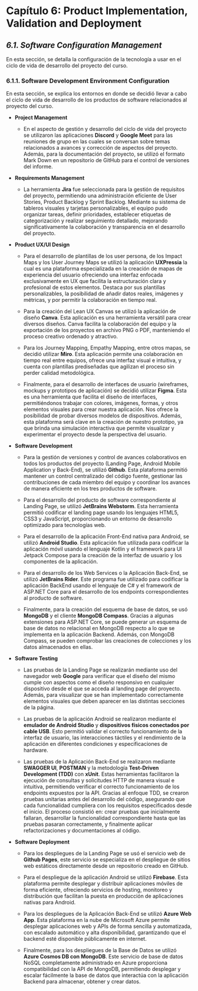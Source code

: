 # Capítulo 6: Product Implementation, Validation and Deployment #

## _6.1. Software Configuration Management_ ##

En esta sección, se detalla la configuración de la tecnología a usar en el ciclo de vida de desarrollo del proyecto del curso.

### 6.1.1. Software Development Environment Configuration ###

En esta sección, se explica los entornos en donde se decidió llevar a cabo el ciclo de vida de desarrollo de los productos de software relacionados al proyecto del curso.

* **Project Management**

    - En el aspecto de gestión y desarrollo del ciclo de vida del proyecto se utilizaron las aplicaciones **Discord** y **Google Meet** para las reuniones de grupo en las cuales se conversan sobre temas relacionados a avances y corrección de aspectos del proyecto. Además, para la documentación del proyecto, se utilizó el formato Mark Down en un repositorio de GitHub para el control de versiones del informe.


* **Requirements Management**

    - La herramienta **Jira** fue seleccionada para la gestión de requisitos del proyecto, permitiendo una administración eficiente de User Stories, Product Backlog y Sprint Backlog. Mediante su sistema de tableros visuales y tarjetas personalizables, el equipo pudo organizar tareas, definir prioridades, establecer etiquetas de categorización y realizar seguimiento detallado, mejorando significativamente la colaboración y transparencia en el desarrollo del proyecto.


* **Product UX/UI Design**

    - Para el desarrollo de plantillas de los user persona, de los Impact Maps y los User Journey Maps se utilizó la aplicación **UXPressia** la cual es una plataforma especializada en la creación de mapas de experiencia del usuario ofreciendo una interfaz enfocada exclusivamente en UX que facilita la estructuración clara y profesional de estos elementos. Destaca por sus plantillas personalizables, la posibilidad de añadir datos reales, imágenes y métricas, y por permitir la colaboración en tiempo real.

    - Para la creación del Lean UX Canvas se utilizó la aplicación de diseño **Canva**. Esta aplicación es una herramienta versátil para crear diversos diseños. Canva facilita la colaboración del equipo y la exportación de los proyectos en archivo PNG o PDF, manteniendo el proceso creativo ordenado y atractivo.
  
    - Para los Journey Mapping, Empathy Mapping, entre otros mapas,  se decidió utilizar **Miro**. Esta aplicación permite una colaboración en tiempo real entre equipos, ofrece una interfaz visual e intuitiva, y cuenta con plantillas prediseñadas que agilizan el proceso sin perder calidad metodológica.

    - Finalmente, para el desarrollo de interfaces de usuario (wireframes, mockups y prototipos de aplicación) se decidió utilizar **Figma**. Esta es una herramienta que facilita el diseño de interfaces, permitiéndonos trabajar con colores, imágenes, formas, y otros elementos visuales para crear nuestra aplicación. Nos ofrece la posibilidad de probar diversos modelos de dispositivos. Además, esta plataforma será clave en la creación de nuestro prototipo, ya que brinda una simulación interactiva que permite visualizar y experimentar el proyecto desde la perspectiva del usuario.

- **Software Development**

    - Para la gestión de versiones y control de avances colaborativos en todos los productos del proyecto (Landing Page, Android Mobile Application y Back-End), se utilizó **Github**. Esta plataforma permitió mantener un control centralizado del código fuente, gestionar las contribuciones de cada miembro del equipo y coordinar los avances de manera eficiente en los tres productos de software.

    - Para el desarrollo del producto de software correspondiente al Landing Page, se utilizó **JetBrains Webstorm**. Esta herramienta permitió codificar el landing page usando los lenguajes HTML5, CSS3 y JavaScript, proporcionando un entorno de desarrollo optimizado para tecnologías web.

    - Para el desarrollo de la aplicación Front-End nativa para Android, se utilizó **Android Studio**. Esta aplicación fue utilizada para codificar la aplicación móvil usando el lenguaje Kotlin y el framework para UI Jetpack Compose para la creación de la interfaz de usuario y los componentes de la aplicación.

    - Para el desarrollo de los Web Services o la Aplicación Back-End, se utilizó **JetBrains Rider**. Este programa fue utilizado para codificar la aplicación BackEnd usando el lenguaje de C# y el framework de ASP.NET Core para el desarrollo de los endpoints correspondientes al producto de software.

  - Finalmente, para la creación del esquema de base de datos, se usó **MongoDB** y el cliente **MongoDB Compass**. Gracias a algunas extensiones para ASP.NET Core, se puede generar un esquema de base de datos no relacional en MongoDB respecto a lo que se implementa en la aplicación Backend. Además, con MongoDB Compass, se pueden comprobar las creaciones de colecciones y los datos almacenados en ellas.

* **Software Testing**

    - Las pruebas de la Landing Page se realizarán mediante uso del navegador web **Google** para verificar que el diseño del mismo cumple con aspectos como el diseño responsivo en cualquier dispositivo desde el que se acceda al landing page del proyecto. Además, para visualizar que se han implementado correctamente elementos visuales que deben aparecer en las distintas secciones de la página.

    - Las pruebas de la aplicación Android se realizaron mediante el **emulador de Android Studio** y **dispositivos físicos conectados por cable USB**. Esto permitió validar el correcto funcionamiento de la interfaz de usuario, las interacciones táctiles y el rendimiento de la aplicación en diferentes condiciones y especificaciones de hardware.

    - Las pruebas de la Aplicación Back-End se realizaron mediante **SWAGGER UI**, **POSTMAN** y la metodología **Test-Driven Development (TDD)** con **xUnit**. Estas herramientas facilitaron la ejecución de consultas y solicitudes HTTP de manera visual e intuitiva, permitiendo verificar el correcto funcionamiento de los endpoints expuestos por la API. Gracias al enfoque TDD, se crearon pruebas unitarias antes del desarrollo del código, asegurando que cada funcionalidad cumpliera con los requisitos especificados desde el inicio. El proceso consistió en: crear pruebas que inicialmente fallaran, desarrollar la funcionalidad correspondiente hasta que las pruebas pasaran correctamente, y finalmente aplicar refactorizaciones y documentaciones al código.


* **Software Deployment**

    - Para los despliegues de la Landing Page se usó el servicio web de **Github Pages**, este servicio se especializa en el despliegue de sitios web estáticos directamente desde un repositorio creado en GitHub.

    - Para el despliegue de la aplicación Android se utilizó **Firebase**. Esta plataforma permite desplegar y distribuir aplicaciones móviles de forma eficiente, ofreciendo servicios de hosting, monitoreo y distribución que facilitan la puesta en producción de aplicaciones nativas para Android.

    - Para los despliegues de la Aplicación Back-End se utilizó **Azure Web App**. Esta plataforma en la nube de Microsoft Azure permite desplegar aplicaciones web y APIs de forma sencilla y automatizada, con escalado automático y alta disponibilidad, garantizando que el backend esté disponible públicamente en internet.

    - Finalmente, para los despliegues de la Base de Datos se utilizó **Azure Cosmos DB con MongoDB**. Este servicio de base de datos NoSQL completamente administrado en Azure proporciona compatibilidad con la API de MongoDB, permitiendo desplegar y escalar fácilmente la base de datos que interactúa con la aplicación Backend para almacenar, obtener y crear datos.